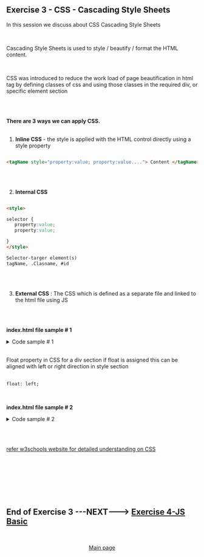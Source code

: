 ## Exercise 3 - CSS - Cascading Style Sheets

In this session we discuss about CSS Cascading Style Sheets

</br>

Cascading Style Sheets is used to style / beautify / format the HTML content.

</br>

CSS was introduced to reduce the work load of page beautification in html tag by defining classes of css and using those classes in the required div, or specific element section 

</br></br>

**There are 3 ways we can apply CSS.**
</br></br>

1. **Inline CSS** - the style is applied with the HTML control directly using a style property

```html

<tagName style="property:value; property:value...."> Content </tagName>

```

</br></br>

2. **Internal CSS**

```html

<style>

selector {
   property:value;
   property:value;

}
</style>

Selector-targer element(s)
tagName, .Clasname, #id

```

</br></br>

3. **External CSS** : The CSS which is defined as a separate file and linked to the html file using JS 

</br></br>

**index.html file sample # 1**
</br>

<details>
<summary> Code sample # 1 </summary>
</br>
</br>

```html

<html>

<head>
    <script>
    </script>

<!-- MetaData info for webpage -->

<meta name="encoding" content="utf-8" />
<meta name="description" content="Basic HTML5 learning web page" />
<meta name="Author" content="Dante" />
<meta name="keywords" content="HTML5 learn html tutorials" />

<!-- internal CSS -->
<style>

/* Html tag */ 
    h2{ color: white;       
    border: 4px dotted ;
    }

/* Html tag */    
    p{ color: rgb(0, 0, 0) ; border: 1px ; border-style : inset ;
    }

/* Class */    
    .box-content{
      color: white;
      background-color: teal;
      width: 300;
      border: 1px solid black;
    }

/* ID */
    #idUser{ background-color: black;
             color: yellowgreen;
    }

/* ID */
    #idPass{ background-color: darkblue;
             color: yellow;
    }

/* Class */
    .abbr{
      font-family: cursive ;
      color: yellow;
      font: bolder;
    }

</style>

</head>

<body>
  
<!-- inline CSS -->  
<body style="background-color: rgb(12, 112, 212);">

<!-- <body style="background-color: yellowgreen;"> -->

<div class="box">
<div class="box-title">
<!-- inline element container tag SPAN-->  
  <h2>What is <Span class="abbr">HTML</span></h2>
</div>

<div class="box-content">
  <p> HTML stands for
      <b><em>
          Hyper Text Markup Language
      </em>
  </b>, it is used for designign static web content
  </p>
</div>  
</div>

<div class="box">
  <div class="box-title">
<!-- inline element container tag SPAN-->  
  <h2>What is <Span class="abbr">CSS</Span></h2>
</div>

<div class="box-content">  
  <p> 
  CSS stands for Cascading Style Sheets, It is used to style / beautify our content
  </p>
</div>  
</div>

<div class="box">
  <div class="box-title">
<!-- inline element container tag SPAN-->    
  <h2>What is <Span class="abbr">JS</Span></h2>
</div>

<div class="box-content">   
  <p> 
  JS stands for Java Script, it is teh browser's programming lanaguage
  </p> 
</div>  
</div>


<br><br><br>

    <!-- Form with action definition-->
    <form method="GET" action="https://www.gmail.com">

      <label>User Name</label>
      <input id="idUser" name="usr">

      <br><br>

      <label>Password</label>
      <input id="idPass" name="pass" type="password">

      <br><br>
      <!-- this SUBMIT button will take the values mentioend with type name for input fields-->
      <input type="submit"><br>
  </form>

</body>

</html>

```
</br>
</details>

</br>

Float property in CSS for a div section if float is assigned this can be aligned with left or right direction in style section
</br> </br> 

```html
float: left;
```

</br>

**index.html file sample # 2**
</br>

<details>
<summary> Code sample # 2 </summary>
</br>
</br>

```html

<html>

<head>
  <script>
  </script>

  <!-- MetaData info for webpage -->

  <meta name="encoding" content="utf-8" />
  <meta name="description" content="Basic HTML5 learning web page" />
  <meta name="Author" content="Dante" />
  <meta name="keywords" content="HTML5 learn html tutorials" />

  <!-- internal CSS -->
  <style>
    /* Html tag */
    h2 {
      color: white;
      /*
      border: 4px dotted;
      */
    }

    h3 {
      color: white;
      /*
      border: 4px dotted;
      */
    }

    /* Class */
    .box {
      width: 250px;
      float: left;
      border: 1px solid black
    }

    /* Html tag */
    p {
      color: rgb(0, 0, 0);
      border: 1px;
      border-style: inset;
    }

    /* Class */
    .box-content {
      color: white;
      background-color: teal;
      width: 250px;
      height: 200px;
      border: 1px solid black;
    }

    /* ID */
    #idUser {
      background-color: black;
      color: yellowgreen;
    }

    /* ID */
    #idPass {
      background-color: darkblue;
      color: yellow;
    }

    /* Class */
    .abbr {
      font-family: cursive;
      color: yellow;
      font: bolder;
    }
  </style>

</head>

<body>

  <!-- inline CSS -->

  <body style="background-color: rgb(12, 112, 212);">

    <!-- <body style="background-color: yellowgreen;"> -->

    <div class="box">
      <div class="box-title">
        <h2>What is <Span class="abbr">HTML</span></h2>
      </div>

      <div class="box-content">
        <p> HTML stands for
          <b><em>
              Hyper Text Markup Language
            </em>
          </b>, it is used for designign static web content
        </p>
      </div>
    </div>

    <div class="box">
      <div class="box-title">
        <h2>What is <Span class="abbr">CSS</Span></h2>
      </div>

      <div class="box-content">
        <p>
          CSS stands for Cascading Style Sheets, It is used to style / beautify our content
        </p>
      </div>
    </div>

    <div class="box">
      <div class="box-title">
        <h2>What is <Span class="abbr">JS</Span></h2>
      </div>

      <div class="box-content">
        <p>
          JS stands for Java Script, it is teh browser's programming lanaguage
        </p>
      </div>
    </div>

 
    <!-- Form with action definition-->
    <form method="GET" action="https://www.gmail.com">

      <div style="clear: left;">
      </div>
      <h3>Personal details</h3>
      <!-- <br><br> -->
      <div>
        <div>
          <label>Username</label>
          <input id="idUser" name="usr">
        </div>
        <!-- <br><br> -->
        <div>
          <label>Password</label>
          <input id="idPass" name="pass" type="password">
        </div>
        <!-- <br><br> -->
        <!-- this SUBMIT button will take the values mentioend with type name for input fields-->
        <div></div>
        <input type="submit"><br>
      </div>
      </div>
    </form>

  </body>

</html>

```

</br></br>
</details>

</br></br>


[refer w3schools website for detailed understanding on CSS](https://www.w3schools.com)


</br></br>
</br></br>
</br></br>

## End of Exercise 3 ---NEXT---> <a href="https://github.com/Octavius-Dante/Arthelais/tree/main/ex_4"> Exercise 4-JS Basic </a>
</br>
<p align="center"> <a href="https://github.com/Octavius-Dante/Arthelais/tree/main"> Main page </a> </p>


<!--

<details>
<summary> <b> ALL CODE CHANGES - TODAY SESSION </b> </summary>
</br>
</br>

</br>
</br>
<img src="./files/capmd12-96a.png" >
</br>
</br>
</details>

-->